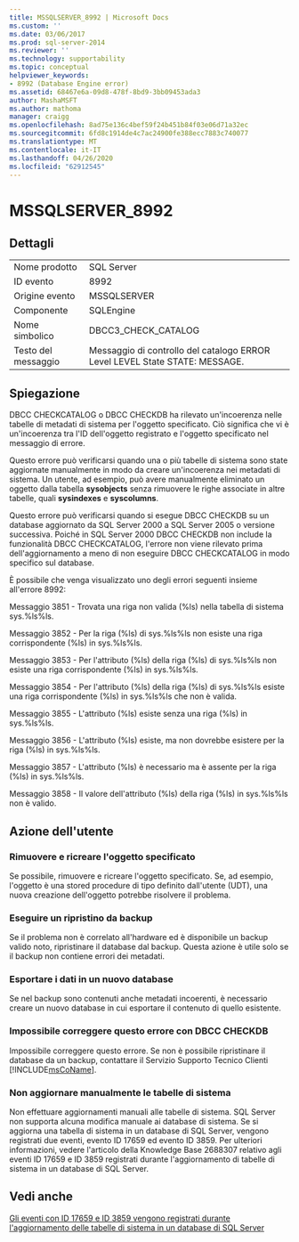 ```yaml
---
title: MSSQLSERVER_8992 | Microsoft Docs
ms.custom: ''
ms.date: 03/06/2017
ms.prod: sql-server-2014
ms.reviewer: ''
ms.technology: supportability
ms.topic: conceptual
helpviewer_keywords:
- 8992 (Database Engine error)
ms.assetid: 68467e6a-09d8-478f-8bd9-3bb09453ada3
author: MashaMSFT
ms.author: mathoma
manager: craigg
ms.openlocfilehash: 8ad75e136c4bef59f24b451b84f03e06d71a32ec
ms.sourcegitcommit: 6fd8c1914de4c7ac24900fe388ecc7883c740077
ms.translationtype: MT
ms.contentlocale: it-IT
ms.lasthandoff: 04/26/2020
ms.locfileid: "62912545"
---
```

# <a name="mssqlserver_8992"></a>MSSQLSERVER_8992
    
## <a name="details"></a>Dettagli  
  
|||  
|-|-|  
|Nome prodotto|SQL Server|  
|ID evento|8992|  
|Origine evento|MSSQLSERVER|  
|Componente|SQLEngine|  
|Nome simbolico|DBCC3_CHECK_CATALOG|  
|Testo del messaggio|Messaggio di controllo del catalogo ERROR Level LEVEL State STATE: MESSAGE.|  
  
## <a name="explanation"></a>Spiegazione  
 DBCC CHECKCATALOG o DBCC CHECKDB ha rilevato un'incoerenza nelle tabelle di metadati di sistema per l'oggetto specificato. Ciò significa che vi è un'incoerenza tra l'ID dell'oggetto registrato e l'oggetto specificato nel messaggio di errore.  
  
 Questo errore può verificarsi quando una o più tabelle di sistema sono state aggiornate manualmente in modo da creare un'incoerenza nei metadati di sistema. Un utente, ad esempio, può avere manualmente eliminato un oggetto dalla tabella **sysobjects** senza rimuovere le righe associate in altre tabelle, quali **sysindexes** e **syscolumns**.  
  
 Questo errore può verificarsi quando si esegue DBCC CHECKDB su un database aggiornato da SQL Server 2000 a SQL Server 2005 o versione successiva. Poiché in SQL Server 2000 DBCC CHECKDB non include la funzionalità DBCC CHECKCATALOG, l'errore non viene rilevato prima dell'aggiornamento a meno di non eseguire DBCC CHECKCATALOG in modo specifico sul database.  
  
 È possibile che venga visualizzato uno degli errori seguenti insieme all'errore 8992:  
  
 Messaggio 3851 - Trovata una riga non valida (%ls) nella tabella di sistema sys.%ls%ls.  
  
 Messaggio 3852 - Per la riga (%ls) di sys.%ls%ls non esiste una riga corrispondente (%ls) in sys.%ls%ls.  
  
 Messaggio 3853 - Per l'attributo (%ls) della riga (%ls) di sys.%ls%ls non esiste una riga corrispondente (%ls) in sys.%ls%ls.  
  
 Messaggio 3854 - Per l'attributo (%ls) della riga (%ls) di sys.%ls%ls esiste una riga corrispondente (%ls) in sys.%ls%ls che non è valida.  
  
 Messaggio 3855 - L'attributo (%ls) esiste senza una riga (%ls) in sys.%ls%ls.  
  
 Messaggio 3856 - L'attributo (%ls) esiste, ma non dovrebbe esistere per la riga (%ls) in sys.%ls%ls.  
  
 Messaggio 3857 - L'attributo (%ls) è necessario ma è assente per la riga (%ls) in sys.%ls%ls.  
  
 Messaggio 3858 - Il valore dell'attributo (%ls) della riga (%ls) in sys.%ls%ls non è valido.  
  
## <a name="user-action"></a>Azione dell'utente  
  
### <a name="drop-and-re-create-the-specified-object"></a>Rimuovere e ricreare l'oggetto specificato  
 Se possibile, rimuovere e ricreare l'oggetto specificato. Se, ad esempio, l'oggetto è una stored procedure di tipo definito dall'utente (UDT), una nuova creazione dell'oggetto potrebbe risolvere il problema.  
  
### <a name="restore-from-backup"></a>Eseguire un ripristino da backup  
 Se il problema non è correlato all'hardware ed è disponibile un backup valido noto, ripristinare il database dal backup. Questa azione è utile solo se il backup non contiene errori dei metadati.  
  
### <a name="export-the-data-to-a-new-database"></a>Esportare i dati in un nuovo database  
 Se nel backup sono contenuti anche metadati incoerenti, è necessario creare un nuovo database in cui esportare il contenuto di quello esistente.  
  
### <a name="dbcc-checkdb-cannot-repair-this-error"></a>Impossibile correggere questo errore con DBCC CHECKDB  
 Impossibile correggere questo errore.  Se non è possibile ripristinare il database da un backup, contattare il Servizio Supporto Tecnico Clienti [!INCLUDE[msCoName](../../includes/msconame-md.md)].  
  
### <a name="do-not-manually-update-system-tables"></a>Non aggiornare manualmente le tabelle di sistema  
 Non effettuare aggiornamenti manuali alle tabelle di sistema. SQL Server non supporta alcuna modifica manuale ai database di sistema. Se si aggiorna una tabella di sistema in un database di SQL Server, vengono registrati due eventi, evento ID 17659 ed evento ID 3859. Per ulteriori informazioni, vedere l'articolo della Knowledge Base 2688307 relativo agli eventi ID 17659 e ID 3859 registrati durante l'aggiornamento di tabelle di sistema in un database di SQL Server.  
  
## <a name="see-also"></a>Vedi anche  
 [Gli eventi con ID 17659 e ID 3859 vengono registrati durante l'aggiornamento delle tabelle di sistema in un database di SQL Server](https://support.microsoft.com/kb/2688307/EN-US)  
  
  
